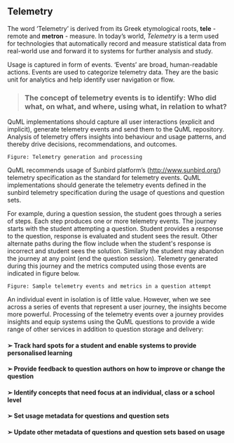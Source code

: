 ## Telemetry

The word ‘Telemetry’ is derived from its Greek etymological roots, **tele** - remote and
**metron** - measure. In today’s world, *Telemetry* is a term used for technologies that
automatically record and measure statistical data from real-world use and forward it to systems for further analysis and study.

Usage is captured in form of events. ‘Events’ are broad, human-readable actions. Events
are used to categorize telemetry data. They are the basic unit for analytics and help
identify user navigation or flow.

> ### The concept of telemetry events is to identify: Who did what, on what, and where, using what, in relation to what?

QuML implementations should capture all user interactions (explicit and implicit),
generate telemetry events and send them to the QuML repository. Analysis of telemetry
offers insights into behaviour and usage patterns, and thereby drive decisions,
recommendations, and outcomes.

```
Figure: Telemetry generation and processing
```

QuML recommends usage of Sunbird platform’s (​http://www.sunbird.org/​) telemetry
specification as the standard for telemetry events. QuML implementations should
generate the telemetry events defined in the sunbird telemetry specification during the
usage of questions and question sets.

For example, during a question session, the student goes through a series of steps. Each
step produces one or more telemetry events. The journey starts with the student
attempting a question. Student provides a response to the question, response is
evaluated and student sees the result. Other alternate paths during the flow include
when the student's response is incorrect and student sees the solution. Similarly the
student may abandon the journey at any point (end the question session). Telemetry
generated during this journey and the metrics computed using those events are
indicated in figure below.

```
Figure: Sample telemetry events and metrics in a question attempt
```

An individual event in isolation is of little value. However, when we see across a series
of events that represent a user journey, the insights become more powerful. Processing
of the telemetry events over a journey provides insights and equip systems using the
QuML questions to provide a wide range of other services in addition to question
storage and delivery:

#### ➢ Track hard spots for a student and enable systems to provide personalised learning

#### ➢ Provide feedback to question authors on how to improve or change the question

#### ➢ Identify concepts that need focus at an individual, class or a school level

#### ➢ Set usage metadata for questions and question sets

#### ➢ Update other metadata of questions and question sets based on usage
